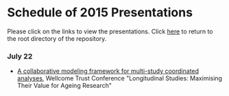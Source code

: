 Schedule of 2015 Presentations
============

Please click on the links to view the presentations. Click [here](./../) to return to the root directory of the repository.

### July 22
 * [A collaborative modeling framework for multi-study coordinated analyses](), Wellcome Trust Conference "Longitudinal Studies: Maximising Their Value for Ageing Research"
